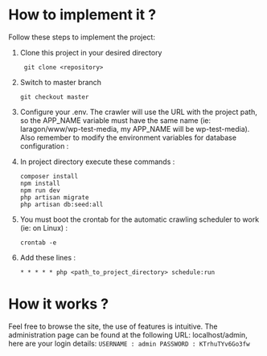 # How to implement it ?

Follow these steps to implement the project:

1. Clone this project in your desired directory

   ```shell
    git clone <repository>
    ```
2. Switch to master branch

    ```shell
    git checkout master
    ```
3. Configure your .env. The crawler will use the URL with the project path, so the APP_NAME variable must have the same name (ie: laragon/www/wp-test-media, my APP_NAME will be wp-test-media). Also remember to modify the environment variables for database configuration :

4. In project directory execute these commands :

    ```shell
    composer install
    npm install
    npm run dev
    php artisan migrate
    php artisan db:seed:all
    ```
5. You must boot the crontab for the automatic crawling scheduler to work (ie: on Linux) :
    ```shell
    crontab -e
    ```
6. Add these lines :
    ```shell
    * * * * * php <path_to_project_directory> schedule:run
    ```

# How it works ?

Feel free to browse the site, the use of features is intuitive. The administration page can be found at the following URL: localhost/admin, here are your login details:
    ```
    USERNAME : admin
    PASSWORD : KTrhuTYv6Go3fw
    ```